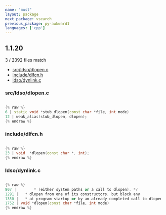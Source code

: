 ```yaml
---
name: "musl"
layout: package
next_package: vsearch
previous_package: py-awkward1
languages: ['cpp']
---
```

## 1.1.20
3 / 2392 files match

 - [src/ldso/dlopen.c](#srcldsodlopenc)
 - [include/dlfcn.h](#includedlfcnh)
 - [ldso/dynlink.c](#ldsodynlinkc)

### src/ldso/dlopen.c

```cpp

{% raw %}
6 | static void *stub_dlopen(const char *file, int mode)
12 | weak_alias(stub_dlopen, dlopen);
{% endraw %}

```
### include/dlfcn.h

```cpp

{% raw %}
23 | void  *dlopen(const char *, int);
{% endraw %}

```
### ldso/dynlink.c

```cpp

{% raw %}
807 | 		 * (either system paths or a call to dlopen). */
1291 | 	 * dlopen from one of its constructors, but block any
1350 | 	 * at program startup or by an already-completed call to dlopen. */
1752 | void *dlopen(const char *file, int mode)
{% endraw %}

```